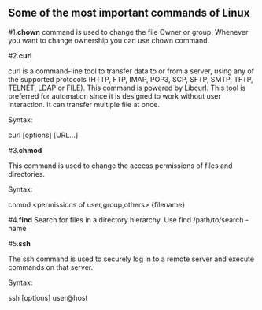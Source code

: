 ## **Some of the most important commands of Linux**

#1.**chown**
command is used to change the file Owner or group. Whenever you want to change ownership you can use chown command.

#2.**curl**

curl is a command-line tool to transfer data to or from a server, using any of the supported protocols (HTTP, FTP, IMAP, POP3, SCP, SFTP, SMTP, TFTP, TELNET, LDAP or FILE). This command is powered by Libcurl. This tool is preferred for automation since it is designed to work without user interaction. It can transfer multiple file at once.

Syntax:

curl [options] [URL...]

#3.**chmod**

This command is used to change the access permissions of files and directories.

Syntax:

chmod <permissions of user,group,others> {filename}

#4.**find**
Search for files in a directory hierarchy. Use find /path/to/search -name

#5.**ssh**

The ssh command is used to securely log in to a remote server and execute commands on that server.

Syntax:

ssh [options] user@host





